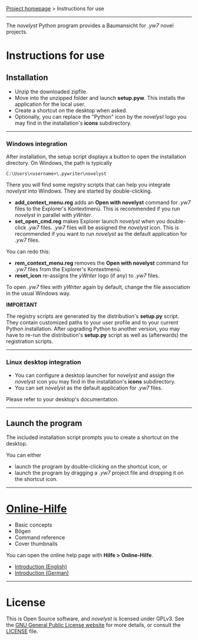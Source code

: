 [Project homepage](https://peter88213.github.io/novelyst) > Instructions for use

--- 

The *novelyst* Python program provides a Baumansicht for *.yw7* novel projects.

# Instructions for use


## Installation

- Unzip the downloaded zipfile.
- Move into the unzipped folder and launch **setup.pyw**. This installs the application for the local user.
- Create a shortcut on the desktop when asked.
- Optionally, you can replace the "Python" icon by the *novelyst* logo you may find in the installation's **icons** subdirectory.

---

### Windows integration

After installation, the setup script displays a button to open the installation directory. On Windows, the path is typically

`C:\Users\<username>\.pywriter\novelyst`

There you will find some registry scripts that can help you integrate *novelyst* into Windows. They are started by double-clicking.

- **add_context_menu.reg** adds an **Open with novelyst** command for *.yw7* files to the Explorer's Kontextmenü. This is recommended if you run *novelyst* in parallel with *yWriter*.  
- **set_open_cmd.reg** makes Explorer launch *novelyst* when you double-click *.yw7* files. *.yw7* files will be assigned the *novelyst* icon. This is recommended if you want to run *novelyst* as the default application for *.yw7* files. 

You can redo this:

- **rem_context_menu.reg** removes the **Open with novelyst** command for *.yw7* files from the Explorer's Kontextmenü.
- **reset_icon** re-assigns the *yWriter* logo (if any) to *.yw7* files. 

To open *.yw7* files with *yWriter* again by default, change the file association in the usual Windows way.

**IMPORTANT**

The registry scripts are generated by the distribution's **setup.py** script. They contain customized paths to your user profile and to your current Python installation. After upgrading Python to another version, you may have to re-run the distribution's **setup.py** script as well as (afterwards) the registration scripts.

--- 

### Linux desktop integration

- You can configure a desktop launcher for *novelyst* and assign the *novelyst* icon you may find in the installation's **icons** subdirectory.
- You can set *novelyst* as the default application for *.yw7* files.

Please refer to your desktop's documentation. 

---

## Launch the program

The included installation script prompts you to create a shortcut on the desktop. 

You can either

- launch the program by double-clicking on the shortcut icon, or
- launch the program by dragging a *.yw7* project file and dropping it on the shortcut icon.


--- 

# [Online-Hilfe](https://peter88213.github.io/novelyst/help/help)

- Basic concepts
- Bögen
- Command reference
- Cover thumbnails

You can open the online help page with **Hilfe > Online-Hilfe**.

- [Introduction (English)](https://github.com/peter88213/novelyst/wiki/English)
- [Introduction (German)](https://github.com/peter88213/novelyst/wiki/Deutsch)

--- 

# License

This is Open Source software, and *novelyst* is licensed under GPLv3. See the
[GNU General Public License website](https://www.gnu.org/licenses/gpl-3.0.en.html) for more
details, or consult the [LICENSE](https://github.com/peter88213/novelyst/blob/main/LICENSE) file.

